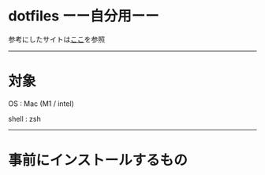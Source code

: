 # dotfiles ーー自分用ーー
参考にしたサイトは[ここ](./References.md)を参照

----


# 対象
OS : Mac (M1 / intel)  

shell : zsh

----


# 事前にインストールするもの

